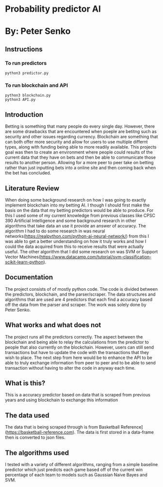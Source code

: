 # Probability predictor AI
# By: Peter Senko

## Instructions
### To run predictors
    python3 predictor.py
### To run blockchain and API
    python3 blockchain.py
    python3 API.py

## Introduction
Betting is something that many people do every single day. However, there are some drawbacks that are encountered when poeple are betitng such as security and other issues regarding currency. Blockchain are something that can both offer more security and allow for users to use multiple differnt types, along with funding being able to more readily available. This projects goal was then to create an environment where people could results of the current data that they have on bets and then be able to communicate those results to another person. Allowing for a more peer to peer take on betting rather than just inputting bets into a online site and then coming back when the bet has concluded.

## Literature Review
When doing some background research on how I was going to exactly implement blockchain into my betting AI. I though I should first make the basis on
the data that my betting predictors would be able to produce. For this I used some of my current knowledge from previous classes like CPSC 390 Artificial
Intelligence and some background research in other algorithms that take data an use it provide an answer of accuracy. The algorithm I had to do some research in was neural networks(https://realpython.com/python-ai-neural-network/) from this I was able to get a better understanding on how it truly works and how I could the data acquired from this to receive results that were actually useful. The other algorithm that I did some research on was SVM or Support Vector Machines(https://www.datacamp.com/tutorial/svm-classification-scikit-learn-python).

## Documentation
The project consists of of mostly python code. The code is divided between the predictors, blockchain, and the parser/scraper. The data structures and algorithms that are used are 4 predictors that each find a accuracy based off the data from the parser and scraper. The work was solely done by Peter Senko.


## What works and what does not
The project runs all the predictors correctly. The aspect between the blockchain and being able to relay the calculations from the predictor
to people that also currently on the blockchain. However, users can still send transactions but have to update the code with the transactions
that they wish to place. The next step from here would be to enhance the API to be able to truly exchange information from peer to peer and to be
able to send transaction without having to alter the code in anyway each time.

## What is this?
This is a accuracy predictor based on data that is scraped from previous years and using blockchain to exchange this information

## The data used
The data that is being scraped through is from Basketball Reference](https://basketball-reference.com). The data is first stored in a
data-frame then is converted to json files.

## The algorithms used
I tested with a variety of different algorithms, ranging from a simple baseline predictor which just predicts each game
based off of the current win percentage of each team to models such as Gaussian Naive Bayes and SVM.
